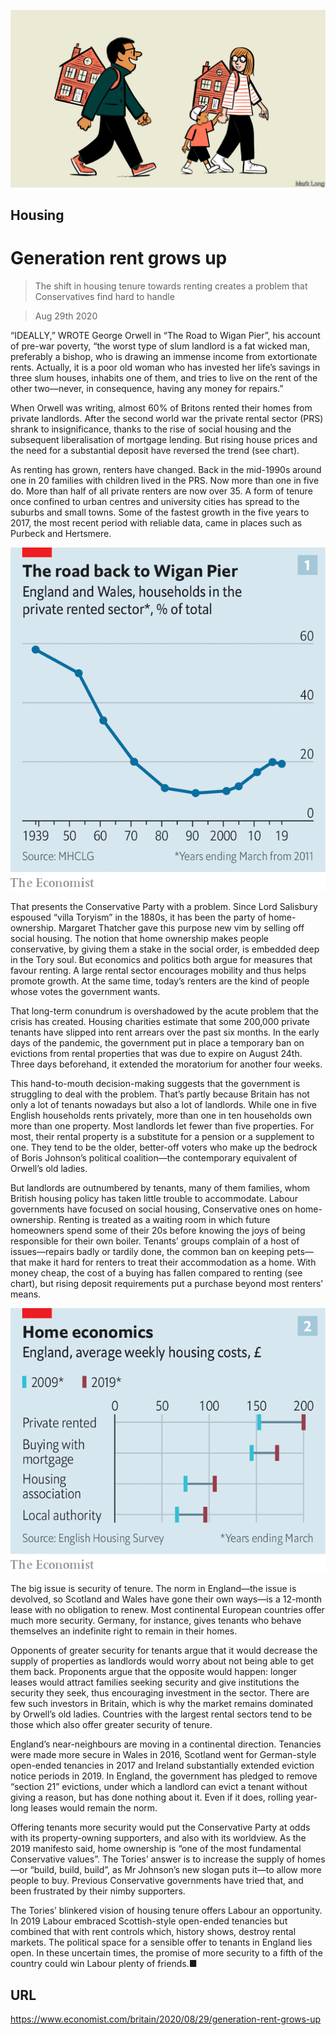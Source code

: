 ![](./images/20200829_BRD001_0.jpg)

## Housing

# Generation rent grows up

> The shift in housing tenure towards renting creates a problem that Conservatives find hard to handle

> Aug 29th 2020

“IDEALLY,” WROTE George Orwell in “The Road to Wigan Pier”, his account of pre-war poverty, “the worst type of slum landlord is a fat wicked man, preferably a bishop, who is drawing an immense income from extortionate rents. Actually, it is a poor old woman who has invested her life’s savings in three slum houses, inhabits one of them, and tries to live on the rent of the other two—never, in consequence, having any money for repairs.”

When Orwell was writing, almost 60% of Britons rented their homes from private landlords. After the second world war the private rental sector (PRS) shrank to insignificance, thanks to the rise of social housing and the subsequent liberalisation of mortgage lending. But rising house prices and the need for a substantial deposit have reversed the trend (see chart).

As renting has grown, renters have changed. Back in the mid-1990s around one in 20 families with children lived in the PRS. Now more than one in five do. More than half of all private renters are now over 35. A form of tenure once confined to urban centres and university cities has spread to the suburbs and small towns. Some of the fastest growth in the five years to 2017, the most recent period with reliable data, came in places such as Purbeck and Hertsmere.



![](./images/20200829_BRC306.png)

That presents the Conservative Party with a problem. Since Lord Salisbury espoused “villa Toryism” in the 1880s, it has been the party of home-ownership. Margaret Thatcher gave this purpose new vim by selling off social housing. The notion that home ownership makes people conservative, by giving them a stake in the social order, is embedded deep in the Tory soul. But economics and politics both argue for measures that favour renting. A large rental sector encourages mobility and thus helps promote growth. At the same time, today’s renters are the kind of people whose votes the government wants.

That long-term conundrum is overshadowed by the acute problem that the crisis has created. Housing charities estimate that some 200,000 private tenants have slipped into rent arrears over the past six months. In the early days of the pandemic, the government put in place a temporary ban on evictions from rental properties that was due to expire on August 24th. Three days beforehand, it extended the moratorium for another four weeks.

This hand-to-mouth decision-making suggests that the government is struggling to deal with the problem. That’s partly because Britain has not only a lot of tenants nowadays but also a lot of landlords. While one in five English households rents privately, more than one in ten households own more than one property. Most landlords let fewer than five properties. For most, their rental property is a substitute for a pension or a supplement to one. They tend to be the older, better-off voters who make up the bedrock of Boris Johnson’s political coalition—the contemporary equivalent of Orwell’s old ladies.

But landlords are outnumbered by tenants, many of them families, whom British housing policy has taken little trouble to accommodate. Labour governments have focused on social housing, Conservative ones on home-ownership. Renting is treated as a waiting room in which future homeowners spend some of their 20s before knowing the joys of being responsible for their own boiler. Tenants’ groups complain of a host of issues—repairs badly or tardily done, the common ban on keeping pets—that make it hard for renters to treat their accommodation as a home. With money cheap, the cost of a buying has fallen compared to renting (see chart), but rising deposit requirements put a purchase beyond most renters’ means.



![](./images/20200829_BRC299.png)

The big issue is security of tenure. The norm in England—the issue is devolved, so Scotland and Wales have gone their own ways—is a 12-month lease with no obligation to renew. Most continental European countries offer much more security. Germany, for instance, gives tenants who behave themselves an indefinite right to remain in their homes.

Opponents of greater security for tenants argue that it would decrease the supply of properties as landlords would worry about not being able to get them back. Proponents argue that the opposite would happen: longer leases would attract families seeking security and give institutions the security they seek, thus encouraging investment in the sector. There are few such investors in Britain, which is why the market remains dominated by Orwell’s old ladies. Countries with the largest rental sectors tend to be those which also offer greater security of tenure.

England’s near-neighbours are moving in a continental direction. Tenancies were made more secure in Wales in 2016, Scotland went for German-style open-ended tenancies in 2017 and Ireland substantially extended eviction notice periods in 2019. In England, the government has pledged to remove “section 21” evictions, under which a landlord can evict a tenant without giving a reason, but has done nothing about it. Even if it does, rolling year-long leases would remain the norm.

Offering tenants more security would put the Conservative Party at odds with its property-owning supporters, and also with its worldview. As the 2019 manifesto said, home ownership is “one of the most fundamental Conservative values”. The Tories’ answer is to increase the supply of homes—or “build, build, build”, as Mr Johnson’s new slogan puts it—to allow more people to buy. Previous Conservative governments have tried that, and been frustrated by their nimby supporters.

The Tories’ blinkered vision of housing tenure offers Labour an opportunity. In 2019 Labour embraced Scottish-style open-ended tenancies but combined that with rent controls which, history shows, destroy rental markets. The political space for a sensible offer to tenants in England lies open. In these uncertain times, the promise of more security to a fifth of the country could win Labour plenty of friends.■

## URL

https://www.economist.com/britain/2020/08/29/generation-rent-grows-up
